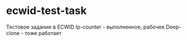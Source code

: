 # ecwid-test-task
Тестовое задание в ECWID
Ip-counter - выполненное, рабочее
Deep-clone - тоже работает

